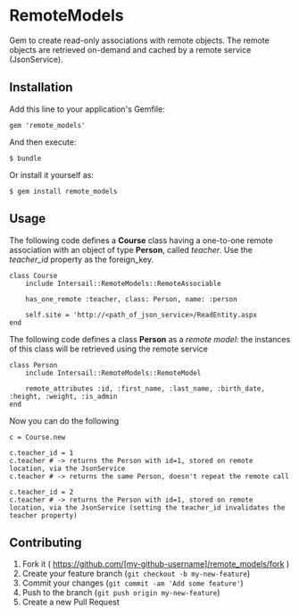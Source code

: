 # RemoteModels

Gem to create read-only associations with remote objects. The remote objects are retrieved on-demand and cached by a remote service (JsonService).

## Installation

Add this line to your application's Gemfile:

    gem 'remote_models'

And then execute:

    $ bundle

Or install it yourself as:

    $ gem install remote_models

## Usage

The following code defines a **Course** class having a one-to-one remote association with an object of type **Person**, called *teacher*. Use the *teacher_id* property as the foreign_key.
 
    class Course
        include Intersail::RemoteModels::RemoteAssociable
                
        has_one_remote :teacher, class: Person, name: :person
        
        self.site = 'http://<path_of_json_service>/ReadEntity.aspx        
    end
    
The following code defines a class **Person** as a *remote model*: the instances of this class will be retrieved using the remote service
 
    class Person
        include Intersail::RemoteModels::RemoteModel
        
        remote_attributes :id, :first_name, :last_name, :birth_date, :height, :weight, :is_admin
    end

Now you can do the following

    c = Course.new
    
    c.teacher_id = 1
    c.teacher # -> returns the Person with id=1, stored on remote location, via the JsonService
    c.teacher # -> returns the same Person, doesn't repeat the remote call
    
    c.teacher_id = 2
    c.teacher # -> returns the Person with id=1, stored on remote location, via the JsonService (setting the teacher_id invalidates the teacher property) 

## Contributing

1. Fork it ( https://github.com/[my-github-username]/remote_models/fork )
2. Create your feature branch (`git checkout -b my-new-feature`)
3. Commit your changes (`git commit -am 'Add some feature'`)
4. Push to the branch (`git push origin my-new-feature`)
5. Create a new Pull Request
